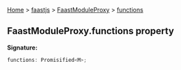 [Home](./index) &gt; [faastjs](./faastjs.md) &gt; [FaastModuleProxy](./faastjs.faastmoduleproxy.md) &gt; [functions](./faastjs.faastmoduleproxy.functions.md)

## FaastModuleProxy.functions property


<b>Signature:</b>

```typescript
functions: Promisified<M>;
```
